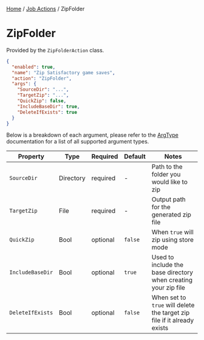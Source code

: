 [Home](/README.md) / [Job Actions](/docs/job-actions/README.md) / ZipFolder

# ZipFolder
Provided by the `ZipFolderAction` class.

```json
{
  "enabled": true,
  "name": "Zip Satisfactory game saves",
  "action": "ZipFolder",
  "args": {
    "SourceDir": "...",
    "TargetZip": "...",
    "QuickZip": false,
    "IncludeBaseDir": true,
    "DeleteIfExists": true
  }
}
```

Below is a breakdown of each argument, please refer to the [ArgType](/docs/enums/ArgType.md) documentation for a list of all supported argument types.

| Property | Type | Required | Default | Notes |
| --- | --- | --- | --- | --- |
| `SourceDir` | Directory | required | - | Path to the folder you would like to zip |
| `TargetZip` | File | required | - | Output path for the generated zip file |
| `QuickZip` | Bool | optional | `false` | When `true` will zip using store mode |
| `IncludeBaseDir` | Bool | optional | `true` | Used to include the base directory when creating your zip file |
| `DeleteIfExists` | Bool | optional | `false` | When set to `true` will delete the target zip file if it already exists |